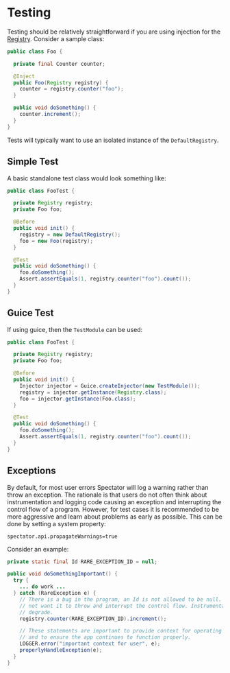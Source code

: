 # Testing

Testing should be relatively straightforward if you are using injection for the
[Registry](registry/overview.md). Consider a sample class:

```java
public class Foo {

  private final Counter counter;

  @Inject
  public Foo(Registry registry) {
    counter = registry.counter("foo");
  }

  public void doSomething() {
    counter.increment();
  }
}
```

Tests will typically want to use an isolated instance of the `DefaultRegistry`.

## Simple Test

A basic standalone test class would look something like:

```java
public class FooTest {

  private Registry registry;
  private Foo foo;

  @Before
  public void init() {
    registry = new DefaultRegistry();
    foo = new Foo(registry);
  }

  @Test
  public void doSomething() {
    foo.doSomething();
    Assert.assertEquals(1, registry.counter("foo").count());
  }
}
```

## Guice Test

If using guice, then the `TestModule` can be used:

```java
public class FooTest {

  private Registry registry;
  private Foo foo;

  @Before
  public void init() {
    Injector injector = Guice.createInjector(new TestModule());
    registry = injector.getInstance(Registry.class);
    foo = injector.getInstance(Foo.class);
  }

  @Test
  public void doSomething() {
    foo.doSomething();
    Assert.assertEquals(1, registry.counter("foo").count());
  }
}
```

## Exceptions

By default, for most user errors Spectator will log a warning rather than throw an exception.
The rationale is that users do not often think about instrumentation and logging code causing
an exception and interrupting the control flow of a program. However, for test cases it is
recommended to be more aggressive and learn about problems as early as possible. This can
be done by setting a system property:

```
spectator.api.propagateWarnings=true
```

Consider an example:

```java
private static final Id RARE_EXCEPTION_ID = null;

public void doSomethingImportant() {
  try {
    ... do work ...
  } catch (RareException e) {
    // There is a bug in the program, an Id is not allowed to be null. In production we do
    // not want it to throw and interrupt the control flow. Instrumentation should gracefully
    // degrade.
    registry.counter(RARE_EXCEPTION_ID).increment();

    // These statements are important to provide context for operating the system
    // and to ensure the app continues to function properly.
    LOGGER.error("important context for user", e);
    properlyHandleException(e);
  }
}
```
